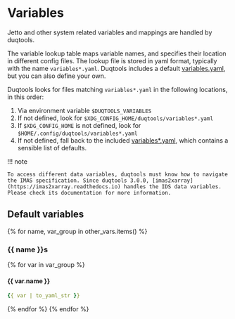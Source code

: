 # Variables

Jetto and other system related variables and mappings are handled by duqtools.

The variable lookup table maps variable names, and specifies their location in different config files. The lookup file is stored in yaml format, typically with the name `variables*.yaml`. Duqtools includes a default [variables.yaml](https://github.com/duqtools/duqtools/blob/main/src/duqtools/data/variables.yaml), but you can also define your own.

Duqtools looks for files matching `variables*.yaml` in the following locations, in this order:

1. Via environment variable `$DUQTOOLS_VARIABLES`
2. If not defined, look for `$XDG_CONFIG_HOME/duqtools/variables*.yaml`
3. If `$XDG_CONFIG_HOME` is not defined, look for `$HOME/.config/duqtools/variables*.yaml`
4. If not defined, fall back to the included [variables*.yaml](https://github.com/duqtools/duqtools/tree/main/src/duqtools/data), which contains a sensible list of defaults.

!!! note

    To access different data variables, duqtools must know how to navigate the IMAS specification. Since duqtools 3.0.0, [imas2xarray](https://imas2xarray.readthedocs.io) handles the IDS data variables. Please check its documentation for more information.

## Default variables

{% for name, var_group in other_vars.items() %}
### {{ name }}s

{% for var in var_group %}

#### {{ var.name }}
```yaml
{{ var | to_yaml_str }}
```

{% endfor %}
{% endfor %}
